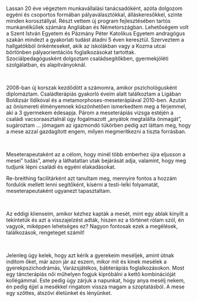&nbsp;

&nbsp;

Lassan 20 éve végeztem munkavállalási tanácsadóként, azóta dolgozom egyéni és csoportos formában pályaválasztókkal, álláskeresőkkel, szinte minden korosztállyal. Részt vettem új program fejlesztésében tartós munkanélküliek számára Angliában és Németországban. Lehetőségem volt a Szent István Egyetem és Pázmány Péter Katolikus Egyetem andragógus szakán mindezt a gyakorlati tudást átadni 5 éven keresztül. Szerveztem a hallgatókból önkénteseket, akik az iskolákban vagy a Kozma utcai börtönben pályaorientációs foglalkozásokat tartottak. Szociálpedagógusként dolgoztam családsegítőkben, gyermekjóléti szolgálatban, és alapítványoknál.
&nbsp;

&nbsp;

2008-ban új korszak kezdődött a számomra, amikor pszichológusként diplomáztam. Családterápiás gyakorló éveim alatt találkoztam a Ligában Boldizsár Ildikóval és a metamorphoses-meseterápiával 2010-ben. Azután az önismereti élményemnek köszönhetően ismerkedtem meg a férjemmel, aki a 3 gyermekem édesapja. Párom a meseterápiás vizsga estéjén a családi vacsoraasztalnál úgy fogalmazott „anyátok megtalálta önmagát”, sugároztam … jómagam az igazmondó tükörben pedig azt láttam meg, hogy a mese azzal gazdagított engem, milyen megmerítkezni a tiszta forrásban.
&nbsp;

&nbsp;

Meseterapeutaként az a célom, hogy minél több emberhez újra eljusson a mesei” tudás”, amely a láthatatlan utak bejárását adja, valamint, hogy meg tudjunk lépni családi és egyéni elakadásokat.

Re-breithing facilitárként azt tanultam meg, mennyire fontos a hozzám fordulók mellett lenni segítőként, kísérni a testi-lelki folyamatát, meseterapeutaként ugyanezt tapasztaltam.
&nbsp;

&nbsp;

Az eddigi klienseim, amikor kézhez kapták a mesét, mint egy ablak kinyílt a tekintetük és azt a visszajelzést adták, hiszen ez a történet rólam szól, én vagyok, miképpen lehetséges ez? Nagyon fontosak ezek a megélések, találkozások, rengeteget számít!
&nbsp;

&nbsp;

Jelenleg úgy kelek, hogy azt kérik a gyerekeim meséljek, amint útnak indítom őket, már azon jár az eszem, mikor mit és kinek mesélek a gyerekpszichodrámás, Varázsjátékos, bábterápiás foglalkozásokon. Most egy táncterápiás női műhelyen fogjuk kipróbálni a kettő kombinációját kollégámmal. Este pedig úgy zárjuk a napunkat, hogy anya mesélj nekem, én pedig éjjel a mesékkel ringatom vissza magam a szoptatásból. A mese egy szőttes, átszövi életünket és lényünket.
&nbsp;

&nbsp;

